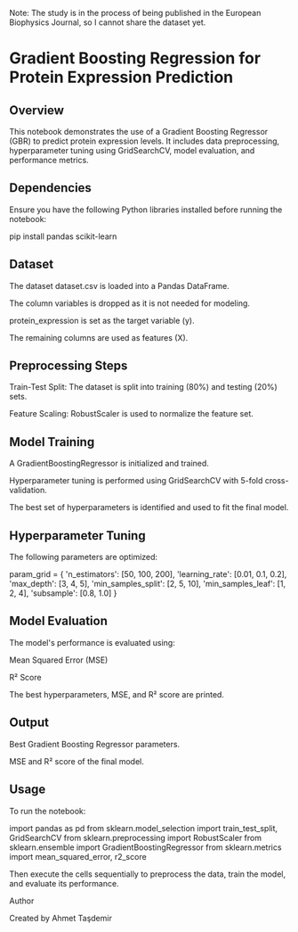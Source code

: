Note: The study is in the process of being published in the European Biophysics Journal, so I cannot share the dataset yet.

# Gradient Boosting Regression for Protein Expression Prediction

## Overview

This notebook demonstrates the use of a Gradient Boosting Regressor (GBR) to predict protein expression levels. It includes data preprocessing, hyperparameter tuning using GridSearchCV, model evaluation, and performance metrics.

## Dependencies

Ensure you have the following Python libraries installed before running the notebook:

pip install pandas scikit-learn

## Dataset

The dataset dataset.csv is loaded into a Pandas DataFrame.

The column variables is dropped as it is not needed for modeling.

protein_expression is set as the target variable (y).

The remaining columns are used as features (X).

## Preprocessing Steps

Train-Test Split: The dataset is split into training (80%) and testing (20%) sets.

Feature Scaling: RobustScaler is used to normalize the feature set.

## Model Training

A GradientBoostingRegressor is initialized and trained.

Hyperparameter tuning is performed using GridSearchCV with 5-fold cross-validation.

The best set of hyperparameters is identified and used to fit the final model.

## Hyperparameter Tuning

The following parameters are optimized:

param_grid = {
    'n_estimators': [50, 100, 200],
    'learning_rate': [0.01, 0.1, 0.2],
    'max_depth': [3, 4, 5],
    'min_samples_split': [2, 5, 10],
    'min_samples_leaf': [1, 2, 4],
    'subsample': [0.8, 1.0]
}

## Model Evaluation

The model's performance is evaluated using:

Mean Squared Error (MSE)

R² Score

The best hyperparameters, MSE, and R² score are printed.

## Output

Best Gradient Boosting Regressor parameters.

MSE and R² score of the final model.

## Usage

To run the notebook:

import pandas as pd
from sklearn.model_selection import train_test_split, GridSearchCV
from sklearn.preprocessing import RobustScaler
from sklearn.ensemble import GradientBoostingRegressor
from sklearn.metrics import mean_squared_error, r2_score

Then execute the cells sequentially to preprocess the data, train the model, and evaluate its performance.

Author

Created by Ahmet Taşdemir

